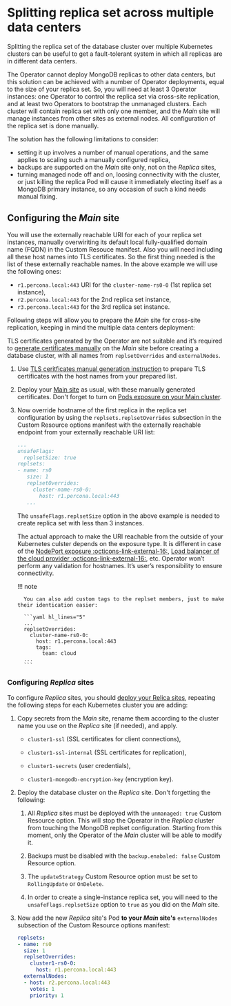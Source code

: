 # Splitting replica set across multiple data centers

Splitting the replica set of the database cluster over multiple Kubernetes clusters can be useful to get a fault-tolerant system in which all replicas are in different data centers.

The Operator cannot deploy MongoDB replicas to other data centers, but this solution can be achieved with a number of Operator deployments, equal to the size of your replica set. So, you will need at least 3 Operator instances: one Operator to control the replica set via cross-site replication, and at least two Operators to bootstrap the unmanaged clusters. Each cluster will contain replica set with only one member, and the _Main_ site will manage instances from other sites as external nodes. All configuration of the replica set is done manually.

The solution has the following limitations to consider:

* setting it up involves a number of manual operations, and the same applies to scaling such a manually configured replica,
* backups are supported on the _Main_ site only, not on the _Replica_ sites,
* turning managed node off and on, loosing connectivity with the cluster, or just killing the replica Pod will cause it immediately electing itself as a MongoDB primary instance, so any occasion of such a kind needs manual fixing.

##  Configuring the _Main_ site

You will use the externally reachable URI for each of your replica set instances, manually overwiriting its default local fully-qualified domain name (FQDN) in the Custom Resouce manifest. Also you will need including all these host names into TLS certificates. So the first thing needed is the list of these externally reachable names. In the above example we will use the following ones:

* `r1.percona.local:443` URI for the `cluster-name-rs0-0` (1st replica set instance),
* `r2.percona.local:443` for the 2nd replica set instance,
* `r3.percona.local:443` for the 3rd replica set instance.

Following steps will allow you to prepare the _Main_ site for cross-site replication, keeping in mind the multiple data centers deployment:

TLS certificates generated by the Operator are not suitable and it’s required to [generate certificates manually](TLS.doc#generate-certificates-manually) on the _Main_ site before creating a database cluster, with all names from `replsetOverrides` and `externalNodes`.

1. Use [TLS ceritficates manual generation instruction](TLS.md#generate-certificates-manually) to prepare TLS certificates with the host names from your prepared list.

2. Deploy your [Main site](replication-main.md) as usual, with these manually generated certificates. Don't forget to turn on [Pods exposure on your Main cluster](expose.md#controlling-hostnames-in-replset-configuration).

2. Now override hostname of the first replica in the replica set configuration by using the `replsets.replsetOverrides` subsection in the Custom Resource options manifest with the externally reachable endpoint from your externally reachable URI list:

    ```yaml hl_lines="9"
    ...
    unsafeFlags:
      replsetSize: true
    replsets:
    - name: rs0
       size: 1
       replsetOverrides:
         cluster-name-rs0-0:
           host: r1.percona.local:443
       ...
    ```

    The `unsafeFlags.replsetSize` option in the above example is needed to create replica set with less than 3 instances.

    The actual approach to make the URI reachable from the outside of your Kubernetes culster depends on the exposure type. It is different in case of the [NodePort exposure :octicons-link-external-16:](https://kubernetes.io/docs/concepts/services-networking/service/#type-nodeport), [Load balancer of the cloud provider  :octicons-link-external-16:](https://kubernetes.io/docs/concepts/services-networking/service/#loadbalancer), etc. Operator won’t perform any validation for hostnames. It’s user’s responsibility to ensure connectivity.

    !!! note

         You can also add custom tags to the replset members, just to make their identication easier:

         ```yaml hl_lines="5"
         ...
         replsetOverrides:
           cluster-name-rs0-0:
             host: r1.percona.local:443
             tags:
               team: cloud
         ...
         ```

### Configuring _Replica_ sites

To configure _Replica_ sites, you should [deploy your Relica sites](replication-replica.md), repeating the following steps for each Kubernetes cluster you are adding:

1. Copy secrets from the _Main_ site, rename them according to the cluster name you use on the _Replica_ site (if needed), and apply.

    * `cluster1-ssl` (SSL certificates for client connections),

    * `cluster1-ssl-internal` (SSL certificates for replication),

    * `cluster1-secrets` (user credentials),

    * `cluster1-mongodb-encryption-key` (encryption key).

2. Deploy the database cluster on the _Replica_ site. Don't forgetting the following:

    1. All _Replica_ sites must be deployed with the `unmanaged: true` Custom Resource option. This will stop the Operator in the _Replica_ cluster from touching the MongoDB replset configuration. Starting from this moment, only the Operator of the _Main_ cluster will be able to modify it.

    2. Backups must be disabled with the `backup.enabaled: false` Custom Resource option.

    3. The `updateStrategy` Custom Resource option must be set to `RollingUpdate` or `OnDelete`.
    
    4. In order to create a single-instance replica set, you will need to the `unsafeFlags.replsetSize` option to `true` as you did on the _Main_ site.

3.  Now add the new _Replica_ site's Pod **to your _Main_ site's** `externalNodes` subsection of the Custom Resource options manifest:

    ```yaml hl_lines="8 9 10"
    replsets:
    - name: rs0
      size: 1
      replsetOverrides:
        cluster1-rs0-0:
          host: r1.percona.local:443
      externalNodes:
      - host: r2.percona.local:443
        votes: 1
        priority: 1
    ```

